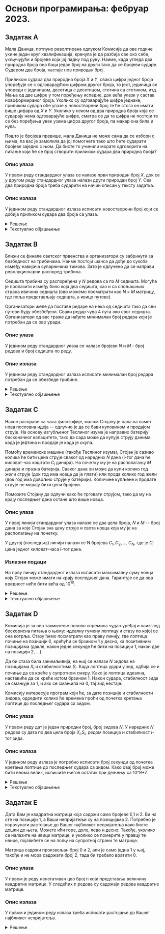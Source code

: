 # Основи програмирања: фебруар 2023.

## Задатак A

Мала Даница, потпуно револтирана одлуком Комисије да ове године укине један круг квалификација, кренула је да разбија све око себе, укључујући и бројеве који јој падну под руку. Наиме, када угледа два природна броја она баци један број на други тако да се бројеви сударе. Сударом два броја, настаје нов природан број.

Приликом судара два природна броја $X$ и $Y$, свака цифра једног броја упоређује се с одговарајућом цифром другог броја, то јест, јединица се упореди с јединицом, десетица с десетицом, стотина са стотином, итд. Мања од две цифре у том поређењу испадне, док већа улази у састав новоформираног броја. Уколико су одговарајуће цифре једнаке, приликом судара обе улазе у новостворени број те ће стога он имати више цифара од $X$ и $Y$.
Уколико у неком од два природна броја која се сударају нема одговарајуће цифре, сматра се да та цифра не постоји те се без поређења увек узима цифра другог броја, па макар она била и нула.

Пошто је бројева превише, мала Даница не може сама да се избори с њима, па вас је замолила да јој помогнете тако што ћете сударати бројеве заједно с њом. Да бисте то учинили морате одговорити на питање који ће се број створити приликом судара два природна броја?

### Опис улаза

У првом реду стандардног улаза се налазе први природан број $X$, док се у другом реду стандардног улаза налази други природан број $Y$.
Ова два природна броја треба сударити на начин описан у тексту задатка.

### Опис излаза

У једином реду стандардног излаза исписати новостворени број који се добија приликом судара два броја са улаза.

<details markdown='block'>
<summary>Решење </summary>

```python
def sudar(x, y):
    xrev, yrev = x[::-1], y[::-1]
    lenx, leny = len(x), len(y)
    lenmx = max(lenx, leny)
    rrev = ''
    try:
        for i in range(lenmx):
            if xrev[i] > yrev[i]:
                rrev += xrev[i]
            elif yrev[i] > xrev[i]:
                rrev += yrev[i]
            else:
                rrev += xrev[i] + yrev[i]
    except IndexError:
        if lenx > leny:
            rrev += x[:lenx-leny][::-1]
        elif leny > lenx:
            rrev += y[:leny-lenx][::-1]
    return rrev[::-1]

print(sudar(input(), input()))

```

</details>

<details markdown='block'>
<summary>Текстуално објашњење </summary>

# Судар бројева

### Главно решење

Задатак је најлакше решити посматрајући дате природне бројеве $X$ и $Y$ као ниске. Наиме, у једној петљи треба поредити знакове (карактере) ниски $X$ и $Y$, који заправо представљају цифре бројева на одговарајућим индексима. Крећући се уназад, почевши од цифара најмање тежине и идући ка цифрма највеће тежине, идеја је додавати већу од њих у неку новостворену ниску. Уколико се пак деси да су цифре одговарајуће тежине једнаке, неопходно их је обе додати у поменуту новоформирану ниску, то јест ту једну цифру два пута. Ниску направљену у претходном поступку на крају задатка потребно је исписати. Случајеви када су задати улазни бројеви различитих дужина решава се тако да када се током проласка кроз описану петљу број цифара једног од бројева исцрпи, резултујућу ниску само треба допунити преосталим цифрама већег броја које нису биле искоришћене у поређењу.

Под претпоставком да се задат број $X$ састоји из $M$ цифара, док задати број $Y$ садржи $N$ цифара, сложеност описаног алгоритма је $\mathcal{O}(M+N)$, односно линеарна по броју цифара.

</details>

## Задатак B

Ближи се финале светског првенства и организатори су забринути за безбедност на трибинама. Наиме постоји шанса да дође до сукоба између навијача супарничких тимова. Зато је одлучено да се направи револуционарни распоред трибина.

Седишта трибина су распоређена у $N$ редова са по $M$ седишта. Могуће је пролазити између било која два седишта, као и са спољашњих страна ивичних седишта (ово можемо посматрати као $N \times M$ матрицу, где поља представљају седишта, а ивице путеве).
 
Организатори желе да поставе редаре на нека од седишта тако да сви путеви буду обезбеђени. Сваки редар чува 4 пута око свог седишта. Организатори од вас траже да нађете минималан број редара који је потребан да се ово уради.

### Oпис улаза


У једином реду стандардног улаза се налазе бројеви $N$ и $M$ - број редова и број седишта по реду.

### Опис излаза

У једином реду стандардног излаза исписати минималан број редара потребан да се обезбеде трибине.


<details markdown='block'>
<summary>Решење </summary>

```python
m, n = map(int, input().split())

if m == 1 or n == 1:
    print(max(m,n))
else:
    print(2*(m+n-2) + (m-2)*(n-2)//2)

```
</details>

<details markdown='block'>
<summary>Текстуално објашњење </summary>

# Финале

###  Главно решење

Ако посматрамо путеве на рубу матрице, видимо да и сва поља на рубу (тј. први и последњи ред и колона) морају имати редара. Ако је $N \leq 2$ или $M \leq 2$, то значи да ће сва поља у матрици имати редара, па је у том случају решење $N \cdot M$.

Надаље претпостављамо да важи $N$, $M \geq 3$. Посматрајмо матрицу добијену брисањем првог и последњег реда и колоне - у овој новој $(N-2) \times (M-2)$ матрици ћемо тражити максималан број поља где не морамо поставити редаре, ако знамо да су сви путеви на рубу већ покривени. 
За свака два суседна поља важи да барем једно од њих има редара, јер иначе пут који их раздваја не би био покривен. Овај услов је и довољан, јер ће тада и сви путеви бити покривени.

Дакле, потребно је наћи највећи скуп поља у коме не постоје два суседна. Ово је познат задатак: обојимо матрицу шаховски црно-бело и узмемо сва поља оне боје која се више пута појављује. Пошто се број поља црне и беле боје разликује за највише један, биће 
$\lceil \frac{{(N-2)(M-2)}}{2} \rceil$ поља једне, и $\lfloor \frac{{(N-2)(M-2)}}{2} \rfloor$ поља друге боје. То значи да можемо имати максимално $\lceil \frac{{(N-2)(M-2)}}{2} \rceil$ поља без редара, па је минималан број редара $N \cdot M - \lceil \frac{{(N-2)(M-2)}}{2} \rceil$.

</details>



## Задатак C

Након расправе са часа филозофије, малом Стојану је пала на памет нова пословна идеја -- одлучио је да се бави куповином и продајом струје.
На основу изгубљеног Теслиног изума је направио батерију бесконачног капацитета, тако да сада може да купује струју данима када је јефтина и продаје је када је скупа.

Помоћу временске машине (такође Теслиног изума), Стојан је сазнао колика ће бити цена струје сваког од наредних $N$ дана (i-тог дана ће киловат-час коштати $C_i$ динара).
На почетку му је на располагању $M$ динара и празна батерија. Сваког дана он може да купи колико год жели струје (док год има новца да је плати) или прода колико год жели (док год има довољно струје у батерији).
Количине купљене и продате струје не морају бити цели бројеви.

Помозите Стојану да одлучи како ће трговати струјом, тако да му на крају последњег дана остане што више новца.

### Опис улаза

У првој линији стандардног улаза налазе се два цела броја, $N$ и $M$ -- број дана за које Стојан зна цену струје и свота новца која му је на располагању на почетку.

У другој (последњој) линији налази се N бројева $C_1,C_2,…,C_N$, где је $C_i$ цена једног киловат-часа i-тог дана.

### Излазни подаци

На прву линију стандардног излаза исписати максималну суму новца коју Стојан може имати на крају последњег дана. Гарантује се да ова вредност неће бити већа од $10^10$.

<details markdown='block'>
<summary>Решење </summary>

```python
N, M = map(int, input().split())
C = list(map(int,input().split()))

for i in range(N-1):
    profit = M * C[i+1] / C[i]
    M = max(M, profit)

print(M)

```

</details>

<details markdown='block'>
<summary>Текстуално објашњење </summary>

# Струја

### Главно решење

Ако оптимално тргујемо струјом, сигурно ћемо сваког дана или "чекати"
(без куповине и продаје), или потрошити сав новац на струју, или
продати сву струју коју имамо. Ово тврђење неће бити формално доказано
овде, али идеја иза њега је да ако "раздвојимо" новац (или струју) и
потрошимо само део, потрошен и сачуван део се могу посматрати
независно. Ако потрошен део новца доноси бољу зараду од непотрошеног,
боље је да потрошимо све (и обрнуто).

Сада је потребно само одабрати дане када ћемо куповати и продавати
струју. Оптималан избор је да купујемо у локалним минимумима цене,
односно данима када је струја јефтинија него што је била јуче и него
што ће бити сутра, и да продајемо у локалним максимумима (кад је
скупља од суседних дана). Да бисмо доказали да је ово оптимално,
посматрајмо било који други избор дана. Тада сигурно можемо "померити"
ону куповину (или продају) која није локални минимум (максимум) на
"суседни" дан када је цена повољнија и зарадити више.

Локалне минимуме и максимуме можемо наћи у $\mathcal{O}(N)$ (за сваки
дан гледамо само два суседа), тако да се цео задатак може решити у
$\mathcal{O}(N)$. Обратите пажњу на први и последњи дан -- пошто имају
само једног суседа, можемо их или посматрати као специјалне случајеве,
или додати "вештачке" елементе за дане 0 и N+1, са ценама бесконачно и
минус бесконачно.

Нешто једноставније решење за имплементацију је следеће: за сваки дан
можемо одлучити да ли ћемо тог дана купити струју и одмах је продати
следећег дана. У овом случају дозвољавамо да исти дан продамо струју и
опет је купимо по истој цени (што је исто као да не урадимо
ништа). Јасно је да ћемо у овом случају куповати оних дана када је
цена мања него следећег, тако да можемо избећи "памћење" минимума и
максимума.
</details>


## Задатак D

Комисија је за ово такмичење поново спремила чудан уређај и наизглед бескорисна питања о њему: идеалну гумену лоптицу и стазу по којој се она котрља. 
Стазу ћемо посматрати као праву линију, где лоптица почиње на позицији $0$, крећући се брзином $1$ у десно, ка позитивним позицијама (дакле, након једне секунде ће бити на позицији $1$, након две на позицији $2$, ...).

Да би стаза била занимљивија, на њој се налази $N$ зидова на позицијама $X_i$ и стабилностима $S_i$. 
Када лоптица удари у зид, одбија се и почиње да се креће у супротном смеру.
Како је лоптица идеална, наставиће да се креће истом брзином $1$. Након судара, стабилност зида се смањује за $1$, и ако се смањила на $0$, тај зид нестаје.

Комисију интересује програм који ће, за дате позиције и стабилности зидова, одредити колико ће времена проћи од почетка кретања лоптице до последњег судара са зидом.

### Опис улаза
У првом реду дат је један природни број, број зидова $N$. У наредних $N$ редова су дата по два цела броја $X_i$,$S_i$, редом позиција и стабилност $i$-тог зида.

### Опис излаза
У једином реду излаза је потребно исписати број секунди од почетка кретања лоптице до последњег судара са зидом. Како овај број може бити веома велик, испишите његов остатак при дељењу са 10^9+7.

<details markdown='block'>
<summary>Решење </summary>

```python
MOD = 10**9 + 7

n = int(input())
left = []
right = []

for i in range(n):
    x, hp = map(int, input().split())
    if x < 0:
        left.append({"x": x, "hp": hp})
    else:
        right.append({"x": x, "hp": hp})

left.sort(key=lambda wall: wall["x"], reverse=True)
right.sort(key=lambda wall: wall["x"])

nleft = len(left)
nright = len(right)

l = sum(wall["hp"] for wall in left)
r = sum(wall["hp"] for wall in right)

exitright = r <= l
if r > l:
    r = l + 1
elif r < l:
    l = r

def totalside(walls, n, todo, exit_):
    res = 0

    for i in range(n):
        take = min(todo, walls[i]["hp"])
        walls[i]["hp"] -= take
        todo -= take
        
        mult = (2*take - 1) if todo == 0 and take > 0 and exit_ else 2*take
        res += mult * walls[i]["x"]
        res %= MOD

    return res

res = totalside(right, nright, r, not exitright) - totalside(left, nleft, l, exitright)
res = (res + MOD) % MOD

print(res)

```

</details>

<details>
<summary>Текстуално објашњење </summary>

# Одбијање

### Решење за 30 поена

Довољна је проста симулација овог кретања: док год куглица има апсолутну вредност своје позиције не већу од 100, свака секунда кретања се симулира. Води се рачуна о тренутној позицији x, времену од почетка t, брзини dx (која је или 1 или -1) и тренутку најскоријег судара T. У сваком кораку се ажурира позиција x := x + dx) и провери да ли позиција одговара некој од препрека – а у том случају се ажурирају отпорност препреке, брзина и време најскоријег судара. Ово решење даје тачан одговор у временској сложености $$\mathcal{O}(N * \max_i S_i *  \max_i|X_i|)%.

### Решење за 50 поена

Реч је о једноставној оптимизација претходног приступа. Уместо да се у сваком кораку позиција промени за 1, довољно је водити рачуна о наредној удареној препреци са леве и са десне стране. Време између два судара је тада једнако апсолутној вредности разлике између позиција те две препреке. Најпре треба поделити препреке у два низа: препреке са негативном позицијом и препреке са позитивном позицијом. У та два низа се затим одреде препреке најближе куглици и врши се симулација кретања. Када отпорност неке препреке постане једнака нули, тада се та препрека означи као непостојећа и бира се најближа препрека са ненултом отпорности. Временска сложеност овог приступа је $$\mathcal{O}(N * \max_i S_i *  \max_i |X_i| )$.

### Решења за 70 и 100 поена

Ова два решења су малтене идентична и разликују се по томе што користе различите алгоритме сортирања: $\mathcal{O}(N^2)$ временске сложености и $\mathcal{O}(N \log N)$ временске сложености. Најпре се, као у претходном решењу, раздвоје низови препрека лево од нуле и препрека десно од нуле. Затим се ти низови сортирају по апсолутној вредности позиције и тако се одређује редослед којим се куглица судара са препрекама. Да ли је последње одбијање са неким левим зидом или десним зидом се одређује поређењем укупних отпорности десних зидова и левих зидова:
* ако је укупна отпорност десних зидова r мања или једнака укупној отпорности левих l, тада са леве стране имамо l одбијања, а са десне l+1 одбијање;
* у супротном, са леве стране и десне стране имамо по r одбијања.
На основу укупног броја одбијања са обе стране је могуће одредити за сваку “деоницу” (простор између две узастопне препреке) колико је пута пређена. На пример, ако је дошло до m одбијања са леве стране, тада је прва деоница (од 0 до првог зида) пређена $2m$ пута, друга 2(m- otp_levih[0]) пута итд, докле год преостали број одбијања не постане негативан. Неопходно је посветити пажњу последњем судару и одузети 1 од броја прелазака последње деонице.

</details>

## Задатак E

Дата Вам је квадратна матрица која садржи само бројеве 0,1 и 2. Ви на сте на позицији 1, а Ваши непријатељи су на позицијама 2. 
Потребно је израчунати растојање до Вашег најближег непријатеља како бисте дошли до њега.
Можете ићи горе, доле, лево и десно. Такође, уколико се налазите на ивици матрице, и уколико се померите у правцу те ивице, појавићете се на пољу на супротној страни те матрице.

Матрица садржи произвољан број 0 и 2, али је само једна 1 у њој, такође и не мора садржати број 2, тада би требало вратити 0.

### Опис улаза

У првом је реду ненегативан цео број n који представља величину квадратне матрице. У следећих n редова су садржаји редова квадратне матрице.

### Опис излаза

У првом и једином реду излаза треба исписати растојање до Вашег најближег непријатеља.

<details markdown='block'>
<summary>Решење </summary>

```python
n = int(input())
array = []
for v in range(n):
    array.append(input())

def ClosestEnemyII(array):
    enemies = []
    for i, row in enumerate(array):
        for j, col in enumerate(list(row)):
            if col == '1': px, py = (i, j)
            if col == '2': enemies.append((i, j))
    moves = []
    for x, y in enemies:
        no_wrap = abs(px - x) + abs(py - y)
        col_wrap, row_wrap = abs(px - x) + abs(py - (y - len(array))), abs(px - (x - len(array))) + abs(py-y)
        moves.append(min(no_wrap, col_wrap, row_wrap))
    return min(moves) if moves else 0

print(ClosestEnemyII(array))
```
</details>

